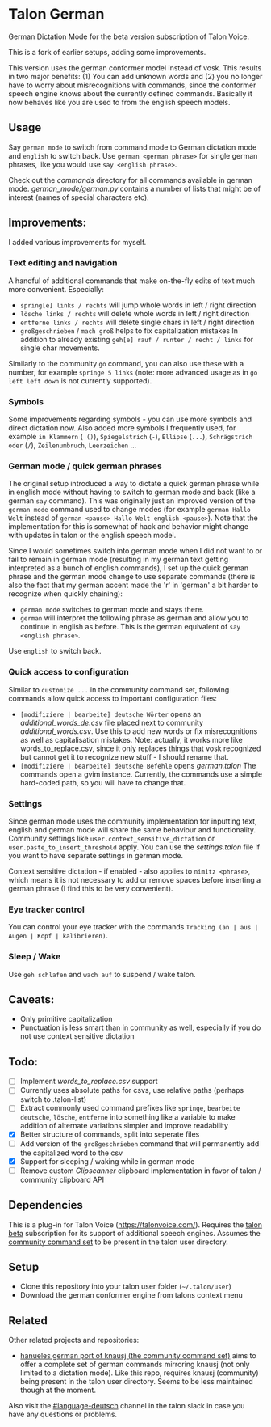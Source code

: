 # Talon German
German Dictation Mode for the beta version subscription of Talon Voice.

This is a fork of earlier setups, adding some improvements.

This version uses the german conformer model instead of vosk. This results in two major benefits: (1) You can add unknown words and (2) you no longer have to worry about misrecognitions with commands, since the conformer speech engine knows about the currently defined commands. Basically it now behaves like you are used to from the english speech models.

## Usage
Say `german mode` to switch from command mode to German dictation mode and `english` to switch back.
Use `german <german phrase>` for single german phrases, like you would use `say <english phrase>`.

Check out the _commands_ directory for all commands available in german mode.
_german_mode/german.py_ contains a number of lists that might be of interest (names of special characters etc).

## Improvements:
I added various improvements for myself.

### Text editing and navigation
A handful of additional commands that make on-the-fly edits of text much more convenient.
Especially:
* `spring[e] links / rechts` will jump whole words in left / right direction
* `lösche links / rechts` will delete whole words in left / right direction
* `entferne links / rechts` will delete single chars in left / right direction
* `großgeschrieben` / `mach groß` helps to fix capitalization mistakes
In addition to already existing `geh[e] rauf / runter / recht / links` for single char movements.

Similarly to the community `go` command, you can also use these with a number, for example `springe 5 links` (note: more advanced usage as in `go left left down` is not currently supported).

### Symbols
Some improvements regarding symbols - you can use more symbols and direct dictation now.
Also added more symbols I frequently used, for example `in Klammern` (` ()`), `Spiegelstrich` (` - `), `Ellipse` (`...`), `Schrägstrich oder` (` / `), `Zeilenumbruch`, `Leerzeichen` ...

### German mode / quick german phrases
The original setup introduced a way to dictate a quick german phrase while in english mode without having to switch to german mode and back (like a german `say` command).
This was originally just an improved version of the `german mode` command used to change modes (for example `german Hallo Welt` instead of `german <pause> Hallo Welt english <pause>`).
Note that the implementation for this is somewhat of hack and behavior might change with updates in talon or the english speech model.

Since I would sometimes switch into german mode when I did not want to or fail to remain in german mode (resulting in my german text getting interpreted as a bunch of english commands), I set up the quick german phrase and the german mode change to use separate commands (there is also the fact that my german accent made the 'r' in 'german' a bit harder to recognize when quickly chaining):
* `german mode` switches to german mode and stays there.
* `german` will interpret the following phrase as german and allow you to continue in english as before. This is the german equivalent of `say <english phrase>`.

Use `english` to switch back.

### Quick access to configuration
Similar to `customize ...` in the community command set, following commands allow quick access to important configuration files:
* `[modifiziere | bearbeite] deutsche Wörter` opens an *additional_words_de.csv* file placed next to community *additional_words.csv*. Use this to add new words or fix misrecognitions as well as capitalisation mistakes. Note: actually, it works more like words_to_replace.csv, since it only replaces things that vosk recognized but cannot get it to recognize new stuff - I should rename that.
* `[modifiziere | bearbeite] deutsche Befehle` opens *german.talon*
The commands open a gvim instance.
Currently, the commands use a simple hard-coded path, so you will have to change that.


### Settings
Since german mode uses the community implementation for inputting text, english and german mode will share the same behaviour and functionality.
Community settings like `user.context_sensitive_dictation` or `user.paste_to_insert_threshold` apply.
You can use the _settings.talon_ file if you want to have separate settings in german mode.

Context sensitive dictation - if enabled - also applies to `nimitz <phrase>`, which means it is not necessary to add or remove spaces before inserting a german phrase (I find this to be very convenient).

### Eye tracker control
You can control your eye tracker with the commands `Tracking (an | aus | Augen | Kopf | kalibrieren)`.

### Sleep / Wake
Use `geh schlafen` and `wach auf` to suspend / wake talon.

## Caveats:
* Only primitive capitalization
* Punctuation is less smart than in community as well, especially if you do not use context sensitive dictation

## Todo:
* [ ] Implement _words_to_replace.csv_ support
* [ ] Currently uses absolute paths for csvs, use relative paths (perhaps switch to .talon-list)
* [ ] Extract commonly used command prefixes like `springe`, `bearbeite deutsche`, `lösche`, `entferne` into something like a variable to make addition of alternate variations simpler and improve readability
* [x] Better structure of commands, split into seperate files
* [ ] Add version of the `großgeschrieben` command that will permanently add the capitalized word to the csv
* [x] Support for sleeping / waking while in german mode
* [ ] Remove custom *Clipscanner* clipboard implementation in favor of talon / community clipboard API

## Dependencies
This is a plug-in for Talon Voice (https://talonvoice.com/).
Requires the [talon beta](https://www.patreon.com/lunixbochs) subscription for its support of additional speech engines.
Assumes the [community command set](https://github.com/talonhub/community) to be present in the talon user directory.

## Setup
* Clone this repository into your talon user folder (`~/.talon/user`)
* Download the german conformer engine from talons context menu

## Related
Other related projects and repositories:
* [hanueles german port of knausj (the community command set)](https://github.com/hanuele/knausj_german) aims to offer a complete set of german commands mirroring knausj (not only limited to a dictation mode). Like this repo, requires knausj (community) being present in the talon user directory. Seems to be less maintained though at the moment.

Also visit the [#language-deutsch](https://talonvoice.slack.com/archives/CURG8FXAQ) channel in the talon slack in case you have any questions or problems.

